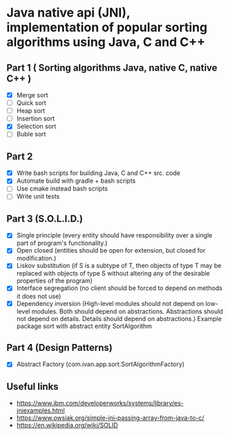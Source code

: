 # Java native api (JNI), implementation of popular sorting algorithms using Java, C and C++ 

## Part 1 ( Sorting algorithms Java, native C, native C++ )

- [x] Merge sort
- [ ] Quick sort
- [ ] Heap sort
- [ ] Insertion sort
- [x] Selection sort
- [ ] Buble sort

## Part 2
- [x] Write bash scripts for building Java, C and C++ src. code
- [x] Automate build with gradle + bash scripts
- [ ] Use cmake instead bash scripts
- [ ] Write unit tests

## Part 3 (S.O.L.I.D.)

- [x] Single principle (every entity should have responsibility over a single part of program's functionality.)
- [x] Open closed (entities should be open for extension, but closed for modification.)
- [x] Liskov substitution (if S is a subtype of T, then objects of type T may be replaced with objects of type S without altering any of the desirable properties of the program)
- [x] Interface segregation (no client should be forced to depend on methods it does not use)
- [x] Dependency inversion (High-level modules should not depend on low-level modules. Both should depend on abstractions. Abstractions should not depend on details. Details  should depend on abstractions.) Example package sort with abstract entity SortAlgorithm

## Part 4 (Design Patterns)
- [x] Abstract Factory (com.ivan.app.sort.SortAlgorithmFactory)

## Useful links

+ https://www.ibm.com/developerworks/systems/library/es-jniexamples.html
+ https://www.owsiak.org/simple-jni-passing-array-from-java-to-c/
+ https://en.wikipedia.org/wiki/SOLID

